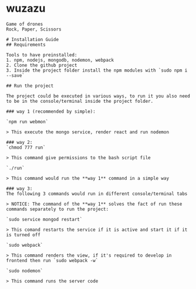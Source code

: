# wuzazu
	Game of drones  
	Rock, Paper, Scissors

	# Installation Guide
	## Requirements

	Tools to have preinstalled:
	1. npm, nodejs, mongodb, nodemon, webpack
	2. Clone the github project
	3. Inside the project folder install the npm modules with `sudo npm i --save`

	## Run the project

	The project could be executed in various ways, to run it you also need to be in the console/terminal inside the project folder.

	### way 1 (recommended by simple):

	`npm run webmon`

	> This execute the mongo service, render react and run nodemon

	### way 2:
	`chmod 777 run`

	> This command give permissions to the bash script file

	`./run`

	> This command would run the **way 1** command in a simple way

	### way 3:
	The following 3 commands would run in different console/terminal tabs

	> NOTICE: The command of the **way 1** solves the fact of run these commands separately to run the project:

	`sudo service mongod restart`

	> This comand restarts the service if it is active and start it if it is turned off

	`sudo webpack`

	> This command renders the view, if it's required to develop in frontend then run `sudo webpack -w`

	`sudo nodemon`

	> This command runs the server code
